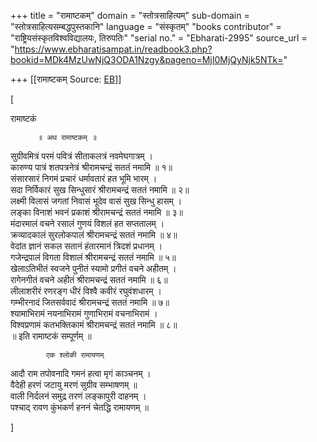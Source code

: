 +++
title = "रामाष्टकम्"
domain = "स्तोत्रसाहित्यम्"
sub-domain = "स्तोत्रसाहित्यसम्बद्धपुस्तकानि"
language = "संस्कृतम्"
"books contributor" = "राष्ट्रियसंस्कृतविश्वविद्यालयः, तिरुपतिः"
"serial no." = "Ebharati-2995"
source_url = "https://www.ebharatisampat.in/readbook3.php?bookid=MDk4MzUwNjQ3ODA1Nzgy&pageno=MjI0MjQyNjk5NTk="

+++
[[रामाष्टकम्	Source: [EB](https://www.ebharatisampat.in/readbook3.php?bookid=MDk4MzUwNjQ3ODA1Nzgy&pageno=MjI0MjQyNjk5NTk=)]]

\[



रामाष्टकं

          ॥ अथ रामाष्टकम् ॥  
सुग्रीवमित्रं परमं पवित्रं  सीताकलत्रं नवमेघगात्रम् ।  
कारुण्य पात्रं शतपत्रनेत्रं  श्रीरामचन्द्रं सततं नमामि ॥ १॥  
संसारसारं निगमं प्रचारं  धर्मावतारं हत भूमि भारम् ।  
सदा निर्विकारं सुख सिन्धुसारं  श्रीरामचन्द्रं सततं नमामि ॥ २॥  
लक्ष्मी विलासं जगतां निवासं  भूदेव वासं सुख सिन्धु हासम् ।  
लङ्का विनाशं भवनं प्रकाशं  श्रीरामचन्द्रं सततं नमामि ॥ ३॥  
मंदारमालं वचने रसालं  गुणयं विशलं हत सप्ततालम् ।  
क्रव्यादकालं सुरलोकपालं  श्रीरामचन्द्रं सततं नमामि ॥ ४॥  
वेदांत ज्ञानं सकल सतानं  हंतारमानं त्रिदशं प्रधानम् ।  
गजेन्द्रपालं विगता विशालं  श्रीरामचन्द्रं सततं नमामि ॥ ५॥  
खेलाऽतिभीतं स्वजने पुनीतं  स्यामो प्रगीतं वचने अहीतम् ।  
रागेनगीतं वचने अहीतं  श्रीरामचन्द्रं सततं नमामि ॥ ६॥  
लीलाशरीरं रणरङ्ग धीरं  विश्वै कवीरं रघुवंशधारम् ।  
गम्भीरनादं जितसर्ववादं  श्रीरामचन्द्रं सततं नमामि ॥ ७॥  
श्यामाभिरामं नयनाभिरामं  गुणाभिरामं वचनाभिरामं ।  
विश्वप्रणामं कतभक्तिकामं  श्रीरामचन्द्रं सततं नमामि ॥ ८॥  
          ॥ इति रामाष्टकं सम्पूर्णम् ॥


            एक श्लोकी रामायणम्  
आदौ राम तपोवनादि गमनं  हत्वा मृगं काञ्चनम् ।  
वैदेही हरणं जटायु मरणं  सुग्रीव सम्भाषणम् ॥  
वाली निर्दलनं समुद्र तरणं लङ्कापुरी दाहनम् ।  
पश्चाद् रावण कुंभकर्ण हननं  चेतद्धि रामायणम् ॥


\]

